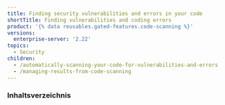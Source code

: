 ```yaml
---
title: Finding security vulnerabilities and errors in your code
shortTitle: Finding vulnerabilities and coding errors
product: '{% data reusables.gated-features.code-scanning %}'
versions:
  enterprise-server: '2.22'
topics:
  - Security
children:
  - /automatically-scanning-your-code-for-vulnerabilities-and-errors
  - /managing-results-from-code-scanning
---
```

<!--See /content/code-security/secure-coding for the latest version of this article -->
### Inhaltsverzeichnis

